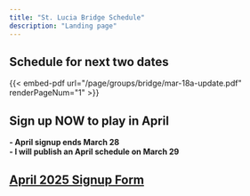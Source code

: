 ```yaml
---
title: "St. Lucia Bridge Schedule"
description: "Landing page"
---
```


## **Schedule for next two dates**
{{< embed-pdf url="/page/groups/bridge/mar-18a-update.pdf" renderPageNum="1" >}}

## **Sign up NOW to play in April**
**- April signup ends March 28**\
**- I will publish an April schedule on March 29**

## **[April 2025 Signup Form](/page/groups/bridge/signup)**
